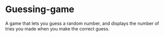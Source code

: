 # Guessing-game
A game that lets you guess a random number, and displays the number of tries you made when you make the correct guess.
